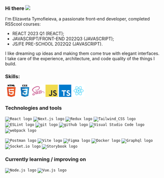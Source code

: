 
### Hi there <img src="https://media.giphy.com/media/hvRJCLFzcasrR4ia7z/giphy.gif" width="25px"></a>

I'm Elizaveta Tymofieieva, a passionate front-end developer, сompleted RSScool courses:    
- REACT 2023 Q1 (REACT);    
- JAVASCRIPT/FRONT-END 2022Q3 (JAVASCRIPT);    
- JS/FE PRE-SCHOOL 2022Q2 (JAVASCRIPT).

I like dreaming up ideas and making them come true with elegant interfaces. I take care of the experience, architecture, and code quality of the things I build.           

### Skills:     

<code><img height="40" src="https://raw.githubusercontent.com/github/explore/80688e429a7d4ef2fca1e82350fe8e3517d3494d/topics/html/html.png"></code>
<code><img height="40" src="https://raw.githubusercontent.com/github/explore/80688e429a7d4ef2fca1e82350fe8e3517d3494d/topics/css/css.png"></code>
<code><img height="40" src="https://raw.githubusercontent.com/github/explore/80688e429a7d4ef2fca1e82350fe8e3517d3494d/topics/sass/sass.png"></code>
<code><img height="40" src="https://raw.githubusercontent.com/github/explore/80688e429a7d4ef2fca1e82350fe8e3517d3494d/topics/javascript/javascript.png"></code>
<code><img height="40" src="https://raw.githubusercontent.com/github/explore/80688e429a7d4ef2fca1e82350fe8e3517d3494d/topics/typescript/typescript.png"></code>
<code><img height="40" src="https://raw.githubusercontent.com/github/explore/80688e429a7d4ef2fca1e82350fe8e3517d3494d/topics/react/react.png"></code>   

### Technologies and tools

<code><img src="https://img.shields.io/badge/React-282C34?logo=react&logoColor=61DAFB" alt="React logo" title="React" height="25" /></code>
<code><img src="https://img.shields.io/badge/next.js-282C34?&logo=nextdotjs&logoColor=white" alt="Next.js logo" title="Next.js" height="25" /></code>
<code><img src="https://img.shields.io/badge/Redux-282C34?logo=redux&logoColor=764ABC" alt="Redux logo" title="Redux" height="25" /></code>
<code><img src="https://img.shields.io/badge/Tailwind_CSS-38B2AC?&logo=tailwind-css&logoColor=white" alt="Tailwind_CSS logo" title="Tailwind_CSS" height="25" /></code>
<code><img src="https://img.shields.io/badge/ESLint-282C34?logo=eslint&logoColor=4B32C3" alt="ESLint logo" title="ESLint" height="25" /></code>
<code><img src="https://img.shields.io/badge/git-282C34?logo=git&logoColor=F05032" alt="git logo" title="git" height="25" /></code>
<code><img src="https://img.shields.io/badge/-GitHub-282C34?&logo=github" alt="github logo" title="github" height="25" /></code>
<code><img src="https://img.shields.io/badge/VS%20Code-282C34?logo=visual-studio-code&logoColor=007ACC" alt="Visual Studio Code logo" title="Visual Studio Code" height="25" /></code>
<code><img src="https://img.shields.io/badge/-Webpack-%232C3A42?&logo=webpack" alt="webpack logo" title="webpack" height="25" /></code>

<code><img src="https://img.shields.io/badge/Postman-FF6C37?&logo=Postman&logoColor=white" alt="Postman logo" title="Postman" height="25" /></code>
<code><img src="https://img.shields.io/badge/Vite-B73BFE?&logo=vite&logoColor=FFD62E" alt="Vite logo" title="vite" height="25" /></code>
<code><img src="https://img.shields.io/badge/Figma-EA4C89?&logo=figma&logoColor=white" alt="Figma logo" title="Figma" height="25" /></code>
<code><img src="https://img.shields.io/badge/Docker-2CA5E0?&logo=docker&logoColor=white" alt="Docker logo" title="Docker" height="25" /></code>
<code><img src="https://img.shields.io/badge/GraphQl-E10098?style=for-the-badge&logo=graphql&logoColor=white" alt="Graphql logo" title="Graphql" height="25" /></code>
<code><img src="https://img.shields.io/badge/Socket.io-010101?&style=for-the-badge&logo=Socket.io&logoColor=white" alt="Socket.io logo" title="Socket.io" height="25" /></code>
<code><img src="https://img.shields.io/badge/storybook-FF4785?style=for-the-badge&logo=storybook&logoColor=white" alt="Storybook logo" title="Storybook" height="25" /></code>




### Currently learning / improving on    

<code><img src="https://img.shields.io/badge/Node.js-282C34?logo=node.js&logoColor=339933" alt="Node.js logo" title="Node.js" height="25" /></code>
<code><img src="https://img.shields.io/badge/Vue.js-282C34?&logo=vuedotjs&logoColor=4FC08D" alt="Vue.js logo" title="Vue.js" height="25" /></code>


